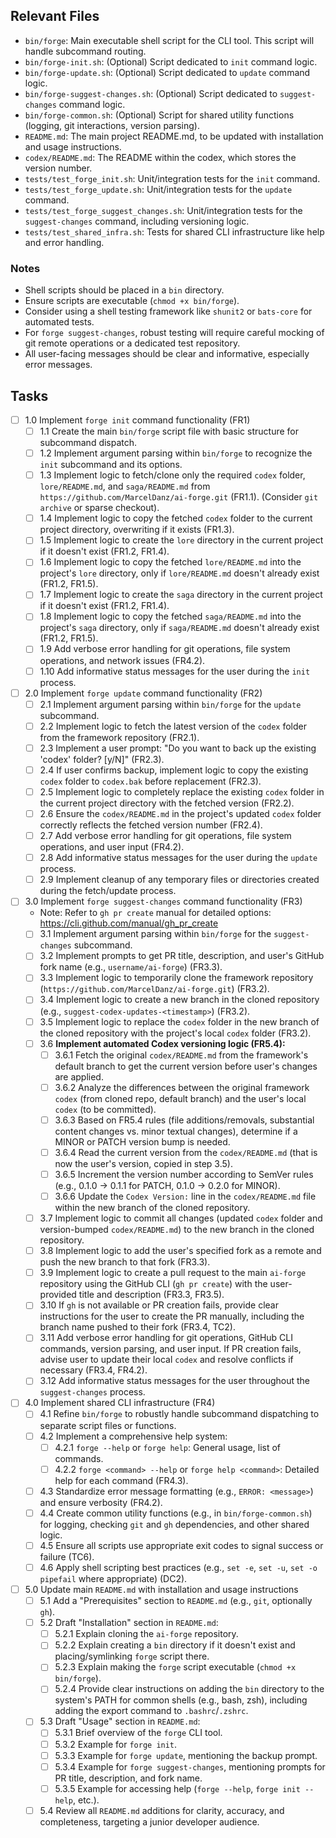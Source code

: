 ## Relevant Files

- `bin/forge`: Main executable shell script for the CLI tool. This script will handle subcommand routing.
- `bin/forge-init.sh`: (Optional) Script dedicated to `init` command logic.
- `bin/forge-update.sh`: (Optional) Script dedicated to `update` command logic.
- `bin/forge-suggest-changes.sh`: (Optional) Script dedicated to `suggest-changes` command logic.
- `bin/forge-common.sh`: (Optional) Script for shared utility functions (logging, git interactions, version parsing).
- `README.md`: The main project README.md, to be updated with installation and usage instructions.
- `codex/README.md`: The README within the codex, which stores the version number.
- `tests/test_forge_init.sh`: Unit/integration tests for the `init` command.
- `tests/test_forge_update.sh`: Unit/integration tests for the `update` command.
- `tests/test_forge_suggest_changes.sh`: Unit/integration tests for the `suggest-changes` command, including versioning logic.
- `tests/test_shared_infra.sh`: Tests for shared CLI infrastructure like help and error handling.

### Notes

- Shell scripts should be placed in a `bin` directory.
- Ensure scripts are executable (`chmod +x bin/forge`).
- Consider using a shell testing framework like `shunit2` or `bats-core` for automated tests.
- For `forge suggest-changes`, robust testing will require careful mocking of git remote operations or a dedicated test repository.
- All user-facing messages should be clear and informative, especially error messages.

## Tasks

- [ ] 1.0 Implement `forge init` command functionality (FR1)
  - [ ] 1.1 Create the main `bin/forge` script file with basic structure for subcommand dispatch.
  - [ ] 1.2 Implement argument parsing within `bin/forge` to recognize the `init` subcommand and its options.
  - [ ] 1.3 Implement logic to fetch/clone only the required `codex` folder, `lore/README.md`, and `saga/README.md` from `https://github.com/MarcelDanz/ai-forge.git` (FR1.1). (Consider `git archive` or sparse checkout).
  - [ ] 1.4 Implement logic to copy the fetched `codex` folder to the current project directory, overwriting if it exists (FR1.3).
  - [ ] 1.5 Implement logic to create the `lore` directory in the current project if it doesn't exist (FR1.2, FR1.4).
  - [ ] 1.6 Implement logic to copy the fetched `lore/README.md` into the project's `lore` directory, only if `lore/README.md` doesn't already exist (FR1.2, FR1.5).
  - [ ] 1.7 Implement logic to create the `saga` directory in the current project if it doesn't exist (FR1.2, FR1.4).
  - [ ] 1.8 Implement logic to copy the fetched `saga/README.md` into the project's `saga` directory, only if `saga/README.md` doesn't already exist (FR1.2, FR1.5).
  - [ ] 1.9 Add verbose error handling for git operations, file system operations, and network issues (FR4.2).
  - [ ] 1.10 Add informative status messages for the user during the `init` process.

- [ ] 2.0 Implement `forge update` command functionality (FR2)
  - [ ] 2.1 Implement argument parsing within `bin/forge` for the `update` subcommand.
  - [ ] 2.2 Implement logic to fetch the latest version of the `codex` folder from the framework repository (FR2.1).
  - [ ] 2.3 Implement a user prompt: "Do you want to back up the existing 'codex' folder? [y/N]" (FR2.3).
  - [ ] 2.4 If user confirms backup, implement logic to copy the existing `codex` folder to `codex.bak` before replacement (FR2.3).
  - [ ] 2.5 Implement logic to completely replace the existing `codex` folder in the current project directory with the fetched version (FR2.2).
  - [ ] 2.6 Ensure the `codex/README.md` in the project's updated `codex` folder correctly reflects the fetched version number (FR2.4).
  - [ ] 2.7 Add verbose error handling for git operations, file system operations, and user input (FR4.2).
  - [ ] 2.8 Add informative status messages for the user during the `update` process.
  - [ ] 2.9 Implement cleanup of any temporary files or directories created during the fetch/update process.

- [ ] 3.0 Implement `forge suggest-changes` command functionality (FR3)
  - Note: Refer to `gh pr create` manual for detailed options: https://cli.github.com/manual/gh_pr_create
  - [ ] 3.1 Implement argument parsing within `bin/forge` for the `suggest-changes` subcommand.
  - [ ] 3.2 Implement prompts to get PR title, description, and user's GitHub fork name (e.g., `username/ai-forge`) (FR3.3).
  - [ ] 3.3 Implement logic to temporarily clone the framework repository (`https://github.com/MarcelDanz/ai-forge.git`) (FR3.2).
  - [ ] 3.4 Implement logic to create a new branch in the cloned repository (e.g., `suggest-codex-updates-<timestamp>`) (FR3.2).
  - [ ] 3.5 Implement logic to replace the `codex` folder in the new branch of the cloned repository with the project's local `codex` folder (FR3.2).
  - [ ] 3.6 **Implement automated Codex versioning logic (FR5.4):**
    - [ ] 3.6.1 Fetch the original `codex/README.md` from the framework's default branch to get the current version before user's changes are applied.
    - [ ] 3.6.2 Analyze the differences between the original framework `codex` (from cloned repo, default branch) and the user's local `codex` (to be committed).
    - [ ] 3.6.3 Based on FR5.4 rules (file additions/removals, substantial content changes vs. minor textual changes), determine if a MINOR or PATCH version bump is needed.
    - [ ] 3.6.4 Read the current version from the `codex/README.md` (that is now the user's version, copied in step 3.5).
    - [ ] 3.6.5 Increment the version number according to SemVer rules (e.g., 0.1.0 -> 0.1.1 for PATCH, 0.1.0 -> 0.2.0 for MINOR).
    - [ ] 3.6.6 Update the `Codex Version:` line in the `codex/README.md` file within the new branch of the cloned repository.
  - [ ] 3.7 Implement logic to commit all changes (updated `codex` folder and version-bumped `codex/README.md`) to the new branch in the cloned repository.
  - [ ] 3.8 Implement logic to add the user's specified fork as a remote and push the new branch to that fork (FR3.3).
  - [ ] 3.9 Implement logic to create a pull request to the main `ai-forge` repository using the GitHub CLI (`gh pr create`) with the user-provided title and description (FR3.3, FR3.5).
  - [ ] 3.10 If `gh` is not available or PR creation fails, provide clear instructions for the user to create the PR manually, including the branch name pushed to their fork (FR3.4, TC2).
  - [ ] 3.11 Add verbose error handling for git operations, GitHub CLI commands, version parsing, and user input. If PR creation fails, advise user to update their local `codex` and resolve conflicts if necessary (FR3.4, FR4.2).
  - [ ] 3.12 Add informative status messages for the user throughout the `suggest-changes` process.

- [ ] 4.0 Implement shared CLI infrastructure (FR4)
  - [ ] 4.1 Refine `bin/forge` to robustly handle subcommand dispatching to separate script files or functions.
  - [ ] 4.2 Implement a comprehensive help system:
    - [ ] 4.2.1 `forge --help` or `forge help`: General usage, list of commands.
    - [ ] 4.2.2 `forge <command> --help` or `forge help <command>`: Detailed help for each command (FR4.3).
  - [ ] 4.3 Standardize error message formatting (e.g., `ERROR: <message>`) and ensure verbosity (FR4.2).
  - [ ] 4.4 Create common utility functions (e.g., in `bin/forge-common.sh`) for logging, checking `git` and `gh` dependencies, and other shared logic.
  - [ ] 4.5 Ensure all scripts use appropriate exit codes to signal success or failure (TC6).
  - [ ] 4.6 Apply shell scripting best practices (e.g., `set -e`, `set -u`, `set -o pipefail` where appropriate) (DC2).

- [ ] 5.0 Update main `README.md` with installation and usage instructions
  - [ ] 5.1 Add a "Prerequisites" section to `README.md` (e.g., `git`, optionally `gh`).
  - [ ] 5.2 Draft "Installation" section in `README.md`:
    - [ ] 5.2.1 Explain cloning the `ai-forge` repository.
    - [ ] 5.2.2 Explain creating a `bin` directory if it doesn't exist and placing/symlinking `forge` script there.
    - [ ] 5.2.3 Explain making the `forge` script executable (`chmod +x bin/forge`).
    - [ ] 5.2.4 Provide clear instructions on adding the `bin` directory to the system's PATH for common shells (e.g., bash, zsh), including adding the export command to `.bashrc`/`.zshrc`.
  - [ ] 5.3 Draft "Usage" section in `README.md`:
    - [ ] 5.3.1 Brief overview of the `forge` CLI tool.
    - [ ] 5.3.2 Example for `forge init`.
    - [ ] 5.3.3 Example for `forge update`, mentioning the backup prompt.
    - [ ] 5.3.4 Example for `forge suggest-changes`, mentioning prompts for PR title, description, and fork name.
    - [ ] 5.3.5 Example for accessing help (`forge --help`, `forge init --help`, etc.).
  - [ ] 5.4 Review all `README.md` additions for clarity, accuracy, and completeness, targeting a junior developer audience.
